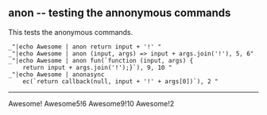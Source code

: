 anon -- testing the annonymous commands
---
This tests the anonymous commands.

    _"|echo Awesome | anon return input + '!' "
    _"|echo Awesome | anon (input, args) => input + args.join('!'), 5, 6"
    _"|echo Awesome | anon fun(`function (input, args) {
        return input + args.join('!');}`), 9, 10 "
    _"|echo Awesome | anonasync 
        ec(`return callback(null, input + '!' + args[0])`), 2 "

---
Awesome!
Awesome5!6
Awesome9!10
Awesome!2

